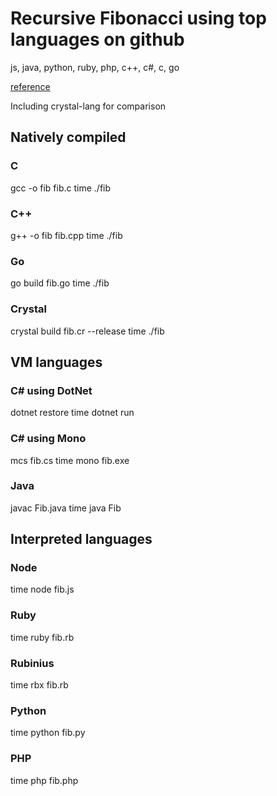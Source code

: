# Recursive Fibonacci using top languages on github
js, java, python, ruby, php, c++, c#, c, go

[reference](http://www.techworm.net/2016/09/top-10-popular-programming-languages-github.html)

Including crystal-lang for comparison

## Natively compiled

### C
gcc -o fib fib.c
time ./fib

### C++
g++ -o fib fib.cpp
time ./fib

### Go
go build fib.go
time ./fib

### Crystal
crystal build fib.cr --release
time ./fib

## VM languages

### C# using DotNet
dotnet restore
time dotnet run

### C# using Mono
mcs fib.cs
time mono fib.exe

### Java
javac Fib.java
time java Fib

## Interpreted languages

### Node
time node fib.js

### Ruby
time ruby fib.rb

### Rubinius
time rbx fib.rb

### Python
time python fib.py

### PHP
time php fib.php
